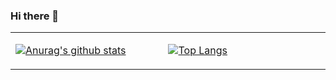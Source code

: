 ### Hi there 👋 
<table>
<tr>
<td valign="top" width="50%">

[![Anurag's github stats](https://github-readme-stats.vercel.app/api?username=lining1029)](https://github.com/anuraghazra/github-readme-stats)

</td>
<td valign="top" width="50%">

[![Top Langs](https://github-readme-stats.vercel.app/api/top-langs/?username=lining1029)](https://github.com/anuraghazra/github-readme-stats)

</td>
<td valign="top" width="50%">


<!--
**lining1029/lining1029** is a ✨ _special_ ✨ repository because its `README.md` (this file) appears on your GitHub profile.

Here are some ideas to get you started:

- 🔭 I’m currently working on ...
- 🌱 I’m currently learning ...
- 👯 I’m looking to collaborate on ...
- 🤔 I’m looking for help with ...
- 💬 Ask me about ...
- 📫 How to reach me: ...
- 😄 Pronouns: ...
- ⚡ Fun fact: ...
-->
